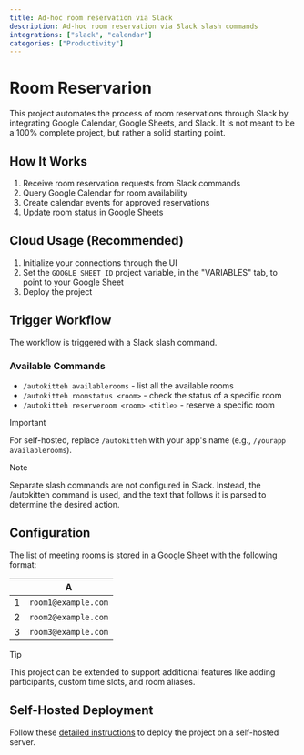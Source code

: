 ```yaml
---
title: Ad-hoc room reservation via Slack
description: Ad-hoc room reservation via Slack slash commands
integrations: ["slack", "calendar"]
categories: ["Productivity"]
---
```


# Room Reservarion

This project automates the process of room reservations through Slack by integrating Google Calendar, Google Sheets, and Slack. It is not meant to be a 100% complete project, but rather a solid starting point.

## How It Works

1. Receive room reservation requests from Slack commands
2. Query Google Calendar for room availability
3. Create calendar events for approved reservations
4. Update room status in Google Sheets

## Cloud Usage (Recommended)

1. Initialize your connections through the UI
2. Set the `GOOGLE_SHEET_ID` project variable, in the "VARIABLES" tab, to point to your Google Sheet
3. Deploy the project

## Trigger Workflow

The workflow is triggered with a Slack slash command.

### Available Commands

- `/autokitteh availablerooms` - list all the available rooms
- `/autokitteh roomstatus <room>` - check the status of a specific room
- `/autokitteh reserveroom <room> <title>` - reserve a specific room

> [!IMPORTANT]
> For self-hosted, replace `/autokitteh` with your app's name (e.g., `/yourapp availablerooms`).

> [!NOTE]
> Separate slash commands are not configured in Slack. Instead, the /autokitteh command is used, and the text that follows it is parsed to determine the desired action.

## Configuration

The list of meeting rooms is stored in a Google Sheet with the following format:

|     |          A          |
| :-: | :-----------------: |
|  1  | `room1@example.com` |
|  2  | `room2@example.com` |
|  3  | `room3@example.com` |

> [!TIP]
> This project can be extended to support additional features like adding participants, custom time slots, and room aliases.

## Self-Hosted Deployment

Follow these [detailed instructions](https://docs.autokitteh.com/get_started/deployment) to deploy the project on a self-hosted server.
